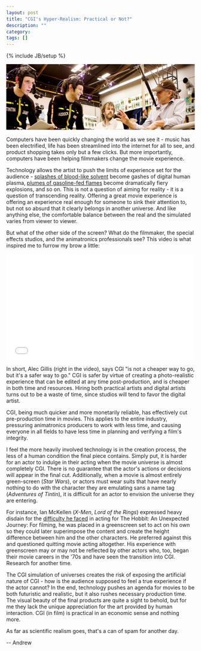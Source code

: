 ```yaml
---
layout: post
title: "CGI's Hyper-Realism: Practical or Not?"
description: ""
category: 
tags: []
---
```

{% include JB/setup %}

<img src="/img/adventures.jpg" width="550" height="175">

Computers have been quickly changing the world as we see it - music has been electrified, life has been streamlined into the internet for all to see, and product shopping takes only but a few clicks. But more importantly, computers have been helping filmmakers change the movie experience.

Technology allows the artist to push the limits of experience set for the audience - <a href = "https://www.youtube.com/watch?v=mLL8KlUElbg&list=UUbhiVDWG8wgg3v9cuH6DqEA">splashes of blood-like solvent</a> become gashes of digital human plasma, <a href="https://www.youtube.com/watch?v=6UJW-wqwF8w">plumes of gasoline-fed flames</a> become dramatically fiery explosions, and so on. This is not a question of aiming for reality - it is a question of transcending reality. Offering a great movie experience is offering an experience real enough for someone to sink their attention to, but not so absurd that it clearly belongs in another universe. And like anything else, the comfortable balance between the real and the simulated varies from viewer to viewer.

But what of the other side of the screen? What do the filmmaker, the special effects studios, and the animatronics professionals see? This video is what inspired me to furrow my brow a little:


<iframe src="//player.vimeo.com/video/97585925" width="500" height="281" frameborder="0" webkitallowfullscreen mozallowfullscreen allowfullscreen></iframe> <p>


In short, Alec Gillis (right in the video), says CGI "is not a cheaper way to go, but it's a safer way to go." CGI is safer by virtue of creating a photo-realistic experience that can be edited at any time post-production, and is cheaper in both time and resources. Hiring both practical artists and digital artists turns out to be a waste of time, since studios will tend to favor the digital artist.

CGI, being much quicker and more monetarily reliable, has effectively cut pre-production time in movies. This applies to the entire industry, pressuring animatronics producers to work with less time, and causing everyone in all fields to have less time in planning and verifying a film's integrity.

I feel the more heavily involved technology is in the creation process, the less of a human condition the final piece contains. Simply put, it is harder for an actor to indulge in their acting when the movie universe is almost completely CGI. There is no guarantee that the actor's actions or decisions will appear in the final cut. Additionally, when a movie is almost entirely green-screen (*Star Wars*), or actors must wear suits that have nearly nothing to do with the character they are emulating sans a name tag (*Adventures of Tintin*), it is difficult for an actor to envision the universe they are entering.

For instance, Ian McKellen (*X-Men*, *Lord of the Rings*) expressed heavy disdain for the <a href="https://uk.movies.yahoo.com/hobbit-x-men-star-sir-ian-mckellen-reveals-122700055.html"> difficulty he faced</a> in acting for The Hobbit: An Unexpected Journey: For filming, he was placed in a greenscreen set to act on his own so they could later superimpose the content and create the height difference between him and the other characters. He preferred against this and questioned quitting movie acting altogether. His experience with greenscreen may or may not be reflected by other actors who, too, began their movie careers in the '70s and have seen the transition into CGI. Research for another time. 

The CGI simulation of universes creates the risk of exposing the artificial nature of CGI - how is the audience supposed to feel a true experience if the actor cannot? In the end, technology pushes an agenda for movies to be both futuristic and realistic, but it also rushes necessary production time. The visual beauty of the final products are quite a sight to behold, but for me they lack the unique appreciation for the art provided by human interaction. CGI (in film) is practical in an economic sense and nothing more.

As far as scientific realism goes, that's a can of spam for another day.

-- Andrew